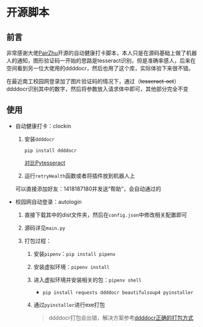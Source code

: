 # 开源脚本

## 前言

非常感谢大佬[PairZhu](https://github.com/PairZhu)开源的自动健康打卡脚本，本人只是在源码基础上做了机器人的通知，图形验证码一开始的思路是tesseract识别，但是准确率感人，后来在空间看到另一位大佬用的ddddocr，然后也用了这个库，实际体验下来很不错。

在最近南工校园网登录加了图片验证码的情况下，通过（~~tesseract-oct~~）ddddocr识别其中的数字，然后将参数放入请求体中即可，其他部分完全不变

## 使用

- 自动健康打卡：clockin

    1. 安装`ddddocr`

        `pip install ddddocr`

        [对比Pytesseract](https://blog.csdn.net/fun_sn/article/details/125421983)

    2. 运行`retryHealth`函数或者将插件放到机器人上

    可以直接添加好友：1418187180并发送“帮助”，会自动通过的

- 校园网自动登录：autologin

    1. 直接下载其中的dist文件夹，然后在`config.json`中修改相关配置即可

    2. 源码详见`main.py`

    3. 打包过程：

        1. 安装`pipenv`：`pip install pipenv`

        2. 安装虚拟环境：`pipenv install`

        3. 进入虚拟环境并安装相关的包：`pipenv shell`

            - `pip install requests ddddocr beautifulsoup4 pyinstaller`

        4. 通过`pyinstaller`进行exe打包

            > ddddocr打包会出错，解决方案参考[ddddocr正确的打包方式](https://blog.csdn.net/weixin_46010646/article/details/124926207)
